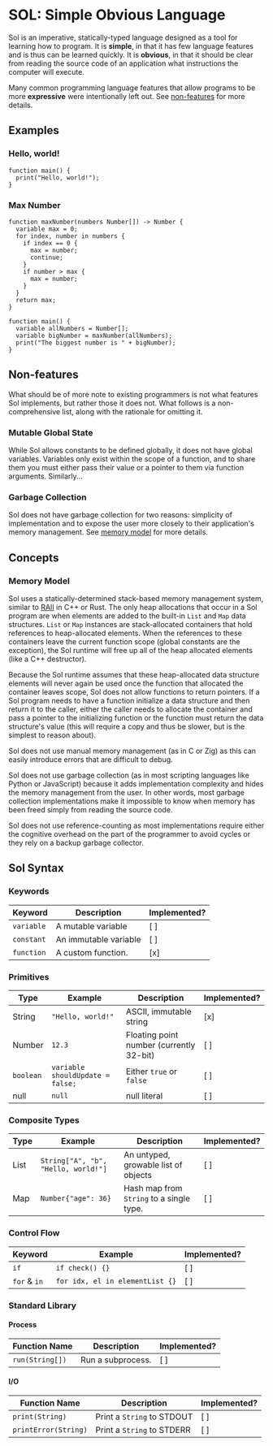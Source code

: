 # SOL: Simple Obvious Language

Sol is an imperative, statically-typed language designed as a tool for learning
how to program. It is **simple**, in that it has few language features and is
thus can be learned quickly. It is **obvious**, in that it should be clear from
reading the source code of an application what instructions the computer will
execute.

Many common programming language features that allow programs to be more
**expressive** were intentionally left out. See [non-features](#non-features)
for more details.

## Examples

### Hello, world!

```
function main() {
  print("Hello, world!");
}
```

### Max Number

```
function maxNumber(numbers Number[]) -> Number {
  variable max = 0;
  for index, number in numbers {
    if index == 0 {
      max = number;
      continue;
    }
    if number > max {
      max = number;
    }
  }
  return max;
}

function main() {
  variable allNumbers = Number[];
  variable bigNumber = maxNumber(allNumbers);
  print("The biggest number is " + bigNumber);
}
```

## Non-features

What should be of more note to existing programmers is not what features Sol
implements, but rather those it does not. What follows is a non-comprehensive
list, along with the rationale for omitting it.

### Mutable Global State

While Sol allows constants to be defined globally, it does not have global
variables. Variables only exist within the scope of a function, and to share
them you must either pass their value or a pointer to them via function
arguments. Similarly...

### Garbage Collection

Sol does not have garbage collection for two reasons: simplicity of
implementation and to expose the user more closely to their application's memory
management. See [memory model](#memory-model) for more details.

## Concepts

### Memory Model

Sol uses a statically-determined stack-based memory management system, similar
to [RAII](https://en.wikipedia.org/wiki/Resource_acquisition_is_initialization)
in C++ or Rust. The only heap allocations that occur in a Sol program are when
elements are added to the built-in `List` and `Map` data structures. `List` or
`Map` instances are stack-allocated containers that hold references to
heap-allocated elements. When the references to these containers leave the
current function scope (global constants are the exception), the Sol runtime
will free up all of the heap allocated elements (like a C++ destructor).

Because the Sol runtime assumes that these heap-allocated data structure
elements will never again be used once the function that allocated the container
leaves scope, Sol does not allow functions to return pointers. If a Sol program
needs to have a function initialize a data structure and then return it to the
caller, either the caller needs to allocate the container and pass a pointer to
the initializing function or the function must return the data structure's value
(this will require a copy and thus be slower, but is the simplest to reason
about).

Sol does not use manual memory management (as in C or Zig) as this can easily
introduce errors that are difficult to debug.

Sol does not use garbage collection (as in most scripting languages like Python
or JavaScript) because it adds implementation complexity and hides the memory
management from the user. In other words, most garbage collection
implementations make it impossible to know when memory has been freed simply
from reading the source code.

Sol does not use reference-counting as most implementations require either the
cognitive overhead on the part of the programmer to avoid cycles or they rely on
a backup garbage collector.

## Sol Syntax

### Keywords

Keyword | Description | Implemented?
--- | --- | ---
`variable` | A mutable variable | [ ]
`constant` | An immutable variable | [ ]
`function` | A custom function. | [x]

### Primitives

Type | Example | Description | Implemented?
--- | --- | --- | ---
String | `"Hello, world!"` | ASCII, immutable string | [x]
Number | `12.3` | Floating point number (currently 32-bit) | [ ]
`boolean` | `variable shouldUpdate = false;` | Either `true` or `false` | [ ]
null | `null` | null literal | [ ]

### Composite Types

Type | Example | Description | Implemented?
--- | --- | --- | ---
List | `String["A", "b", "Hello, world!"]` | An untyped, growable list of objects | [ ]
Map | `Number{"age": 36}` | Hash map from `String` to a single type. | [ ]

### Control Flow

Keyword | Example | Implemented?
--- | --- | ---
`if` | `if check() {}` | [ ]
`for` & `in` | `for idx, el in elementList {}` | [ ]

### Standard Library

#### Process

Function Name | Description | Implemented?
--- | --- | ---
`run(String[])` | Run a subprocess. | [ ]

#### I/O

Function Name | Description | Implemented?
--- | --- | ---
`print(String)` | Print a `String` to STDOUT | [ ]
`printError(String)` | Print a `String` to STDERR | [ ]
